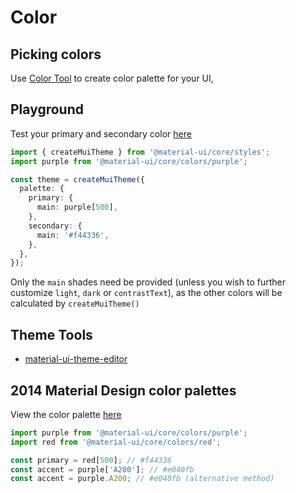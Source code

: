# Color

## Picking colors

Use [Color Tool](https://material.io/resources/color/) to create color palette for your UI,

## Playground

Test your primary and secondary color [here](https://material-ui.com/customization/color/#playground)

```ts
import { createMuiTheme } from '@material-ui/core/styles';
import purple from '@material-ui/core/colors/purple';

const theme = createMuiTheme({
  palette: {
    primary: {
      main: purple[500],
    },
    secondary: {
      main: '#f44336',
    },
  },
});
```

Only the `main` shades need be provided (unless you wish to further customize `light`, `dark` or `contrastText`), as the other colors will be calculated by `createMuiTheme()`

## Theme Tools

- [material-ui-theme-editor](https://in-your-saas.github.io/material-ui-theme-editor/)


## 2014 Material Design color palettes

View the color palette [here](https://material-ui.com/customization/color/#2014-material-design-color-palettes)

```ts
import purple from '@material-ui/core/colors/purple';
import red from '@material-ui/core/colors/red';

const primary = red[500]; // #f44336
const accent = purple['A200']; // #e040fb
const accent = purple.A200; // #e040fb (alternative method)
```